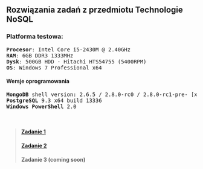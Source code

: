﻿## Rozwiązania zadań z przedmiotu <b>Technologie NoSQL</b>

### Platforma testowa:

<pre>
<b>Procesor</b>: Intel Core i5-2430M @ 2.40GHz
<b>RAM</b>: 6GB DDR3 1333MHz
<b>Dysk</b>: 500GB HDD - Hitachi HTS54755 (5400RPM)
<b>OS</b>: Windows 7 Professional x64
</pre>
#### Wersje oprogramowania

<pre>
<b>MongoDB</b> shell version: 2.6.5 / 2.8.0-rc0 / 2.8.0-rc1-pre- [x64]
<b>PostgreSQL</b> 9.3 x64 build 13336
<b>Windows PowerShell</b> 2.0
</pre>

<br />
	
> #### [Zadanie 1](./solutions/exercise1.md)
> #### [Zadanie 2](./solutions/exercise2.md)
> #### Zadanie 3 (coming soon)
